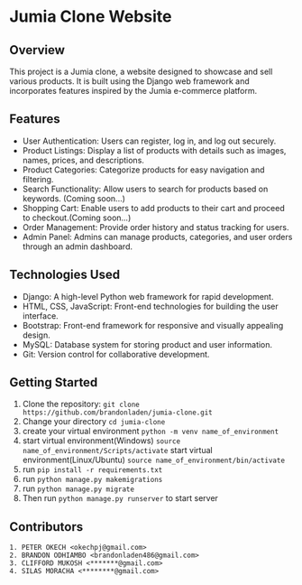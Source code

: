 # Jumia Clone Website

## Overview

This project is a Jumia clone, a website designed to showcase and sell various products. It is built using the Django web framework and incorporates features inspired by the Jumia e-commerce platform.

## Features

- User Authentication: Users can register, log in, and log out securely.
- Product Listings: Display a list of products with details such as images, names, prices, and descriptions.
- Product Categories: Categorize products for easy navigation and filtering.
- Search Functionality: Allow users to search for products based on keywords. (Coming soon...)
- Shopping Cart: Enable users to add products to their cart and proceed to checkout.(Coming soon...)
- Order Management: Provide order history and status tracking for users.
- Admin Panel: Admins can manage products, categories, and user orders through an admin dashboard.

## Technologies Used

- Django: A high-level Python web framework for rapid development.
- HTML, CSS, JavaScript: Front-end technologies for building the user interface.
- Bootstrap: Front-end framework for responsive and visually appealing design.
- MySQL: Database system for storing product and user information.
- Git: Version control for collaborative development.

## Getting Started

1. Clone the repository: `git clone https://github.com/brandonladen/jumia-clone.git`
2. Change your directory `cd jumia-clone`
3. create your virtual environment `python -m venv name_of_environment`
4. start virtual environment(Windows) `source name_of_environment/Scripts/activate`
   start virtual environment(Linux/Ubuntu) `source name_of_environment/bin/activate`
5. run `pip install -r requirements.txt`
6. run `python manage.py makemigrations`
7. run `python manage.py migrate`
8. Then run `python manage.py runserver` to start server

## Contributors

    1. PETER OKECH <okechpj@gmail.com>
    2. BRANDON ODHIAMBO <brandonladen486@gmail.com>
    3. CLIFFORD MUKOSH <*******@gmail.com>
    4. SILAS MORACHA <********@gmail.com>